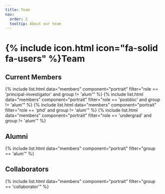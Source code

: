 ```yaml
---
title: Team
nav:
  order: 2
  tooltip: About our team
---
```


# {% include icon.html icon="fa-solid fa-users" %}Team

## Current Members

{% include list.html data="members" component="portrait" filter="role == 'principal-investigator' and group != 'alum'" %}
{% include list.html data="members" component="portrait" filter="role == 'postdoc' and group != 'alum'" %}
{% include list.html data="members" component="portrait" filter="role == 'phd' and group != 'alum'" %}
{% include list.html data="members" component="portrait" filter="role == 'undergrad' and group != 'alum'" %}


## Alumni
{% include list.html data="members" component="portrait" filter="group == 'alum'" %}

## Collaborators
{% include list.html data="members" component="portrait" filter="group == 'collaborator'" %}